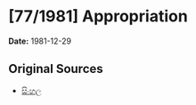 # [77/1981] Appropriation

**Date:** 1981-12-29

## Original Sources

- [සිංහල](https://documents.gov.lk/view/acts/1981/12/77-1981_S.pdf)
